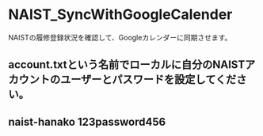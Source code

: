 # NAIST_SyncWithGoogleCalender

NAISTの履修登録状況を確認して、Googleカレンダーに同期させます。

account.txtという名前でローカルに自分のNAISTアカウントのユーザーとパスワードを設定してください。
------
naist-hanako
123password456
------




